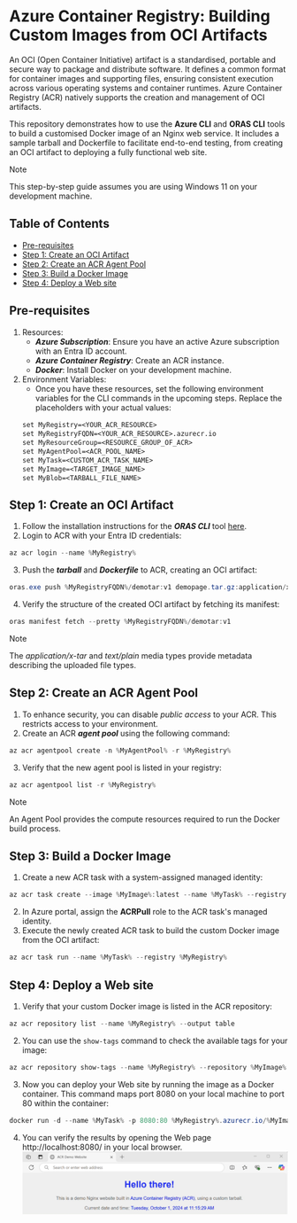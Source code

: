 # Azure Container Registry: Building Custom Images from OCI Artifacts

An OCI (Open Container Initiative) artifact is a standardised, portable and secure way to package and distribute software. It defines a common format for container images and supporting files, ensuring consistent execution across various operating systems and container runtimes. Azure Container Registry (ACR) natively supports the creation and management of OCI artifacts.

This repository demonstrates how to use the **Azure CLI** and **ORAS CLI** tools to build a customised Docker image of an Nginx web service. It includes a sample tarball and Dockerfile to facilitate end-to-end testing, from creating an OCI artifact to deploying a fully functional web site.

> [!NOTE]
> This step-by-step guide assumes you are using Windows 11 on your development machine.

## Table of Contents
* [Pre-requisites](#pre-requisites)
* [Step 1: Create an OCI Artifact](#step-1-create-an-oci-artifact)
* [Step 2: Create an ACR Agent Pool](#step-2-create-an-acr-agent-pool)
* [Step 3: Build a Docker Image](#step-3-build-a-docker-image)
* [Step 4: Deploy a Web site](#step-4-deploy-a-web-site)

## Pre-requisites
1. Resources:
    - **_Azure Subscription_**: Ensure you have an active Azure subscription with an Entra ID account.
    - **_Azure Container Registry_**: Create an ACR instance.
    - **_Docker_**: Install Docker on your development machine.
2. Environment Variables:
    - Once you have these resources, set the following environment variables for the CLI commands in the upcoming steps. Replace the placeholders with your actual values:
    ``` shell
    set MyRegistry=<YOUR_ACR_RESOURCE>
    set MyRegistryFQDN=<YOUR_ACR_RESOURCE>.azurecr.io
    set MyResourceGroup=<RESOURCE_GROUP_OF_ACR>
    set MyAgentPool=<ACR_POOL_NAME>
    set MyTask=<CUSTOM_ACR_TASK_NAME>
    set MyImage=<TARGET_IMAGE_NAME>
    set MyBlob=<TARBALL_FILE_NAME>
    ```

## Step 1: Create an OCI Artifact
1. Follow the installation instructions for the **_ORAS CLI_** tool [here](https://oras.land/docs/installation).
2. Login to ACR with your Entra ID credentials:
``` PowerShell
az acr login --name %MyRegistry%
```
3. Push the **_tarball_** and **_Dockerfile_** to ACR, creating an OCI artifact:
``` PowerShell
oras.exe push %MyRegistryFQDN%/demotar:v1 demopage.tar.gz:application/x-tar Dockerfile:text/plain
```
4. Verify the structure of the created OCI artifact by fetching its manifest:
``` PowerShell
oras manifest fetch --pretty %MyRegistryFQDN%/demotar:v1
```
> [!NOTE]
> The _application/x-tar_ and _text/plain_ media types provide metadata describing the uploaded file types.

## Step 2: Create an ACR Agent Pool
1. To enhance security, you can disable _public access_ to your ACR. This restricts access to your environment.
2. Create an ACR **_agent pool_** using the following command:
``` PowerShell
az acr agentpool create -n %MyAgentPool% -r %MyRegistry%
```
3. Verify that the new agent pool is listed in your registry:
``` PowerShell
az acr agentpool list -r %MyRegistry%
```
> [!NOTE]
> An Agent Pool provides the compute resources required to run the Docker build process.

## Step 3: Build a Docker Image
1. Create a new ACR task with a system-assigned managed identity:
``` PowerShell
az acr task create --image %MyImage%:latest --name %MyTask% --registry %MyRegistry% --resource-group %MyResourceGroup% --auth-mode None --commit-trigger-enabled false --agent-pool lazizacrpool --file Dockerfile --context oci://%MyRegistryFQDN%/demotar:v1 --assign-identity
```
2. In Azure portal, assign the **ACRPull** role to the ACR task's managed identity.
3. Execute the newly created ACR task to build the custom Docker image from the OCI artifact:
``` PowerShell
az acr task run --name %MyTask% --registry %MyRegistry%
```

## Step 4: Deploy a Web site
1. Verify that your custom Docker image is listed in the ACR repository:
``` PowerShell
az acr repository list --name %MyRegistry% --output table
```
2. You can use the ```show-tags``` command to check the available tags for your image:
``` PowerShell
az acr repository show-tags --name %MyRegistry% --repository %MyImage% --output table
```
3. Now you can deploy your Web site by running the image as a Docker container. This command maps port 8080 on your local machine to port 80 within the container:
``` PowerShell
docker run -d --name %MyTask% -p 8080:80 %MyRegistry%.azurecr.io/%MyImage%:latest
```
4. You can verify the results by opening the Web page http://localhost:8080/ in your local browser.
![Nginx_site](images/ACR_Tarball.gif)
